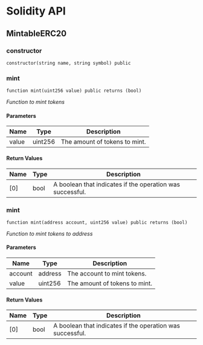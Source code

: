# Solidity API

## MintableERC20

### constructor

```solidity
constructor(string name, string symbol) public
```

### mint

```solidity
function mint(uint256 value) public returns (bool)
```

_Function to mint tokens_

#### Parameters

| Name | Type | Description |
| ---- | ---- | ----------- |
| value | uint256 | The amount of tokens to mint. |

#### Return Values

| Name | Type | Description |
| ---- | ---- | ----------- |
| [0] | bool | A boolean that indicates if the operation was successful. |

### mint

```solidity
function mint(address account, uint256 value) public returns (bool)
```

_Function to mint tokens to address_

#### Parameters

| Name | Type | Description |
| ---- | ---- | ----------- |
| account | address | The account to mint tokens. |
| value | uint256 | The amount of tokens to mint. |

#### Return Values

| Name | Type | Description |
| ---- | ---- | ----------- |
| [0] | bool | A boolean that indicates if the operation was successful. |

